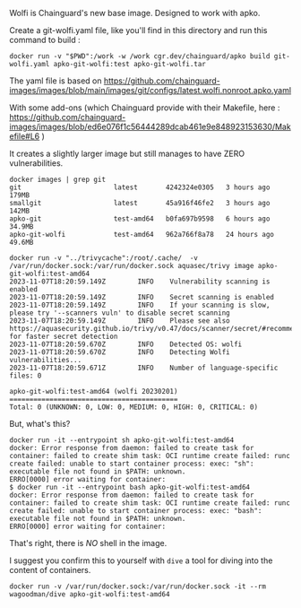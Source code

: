 Wolfi is Chainguard's new base image. Designed to work with apko.

Create a git-wolfi.yaml file, like you'll find in this directory and run this command to build :
```
docker run -v "$PWD":/work -w /work cgr.dev/chainguard/apko build git-wolfi.yaml apko-git-wolfi:test apko-git-wolfi.tar

```

The yaml file is based on https://github.com/chainguard-images/images/blob/main/images/git/configs/latest.wolfi.nonroot.apko.yaml

With some add-ons (which Chainguard provide with their Makefile, here : https://github.com/chainguard-images/images/blob/ed6e076f1c56444289dcab461e9e848923153630/Makefile#L6 )

It creates a slightly larger image but still manages to have ZERO vulnerabilities.

```
docker images | grep git
git                       latest       4242324e0305   3 hours ago         179MB
smallgit                  latest       45a916f46fe2   3 hours ago         142MB
apko-git                  test-amd64   b0fa697b9598   6 hours ago         34.9MB
apko-git-wolfi            test-amd64   962a766f8a78   24 hours ago        49.6MB

docker run -v "../trivycache":/root/.cache/  -v /var/run/docker.sock:/var/run/docker.sock aquasec/trivy image apko-git-wolfi:test-amd64
2023-11-07T18:20:59.149Z        INFO    Vulnerability scanning is enabled
2023-11-07T18:20:59.149Z        INFO    Secret scanning is enabled
2023-11-07T18:20:59.149Z        INFO    If your scanning is slow, please try '--scanners vuln' to disable secret scanning
2023-11-07T18:20:59.149Z        INFO    Please see also https://aquasecurity.github.io/trivy/v0.47/docs/scanner/secret/#recommendation for faster secret detection
2023-11-07T18:20:59.670Z        INFO    Detected OS: wolfi
2023-11-07T18:20:59.670Z        INFO    Detecting Wolfi vulnerabilities...
2023-11-07T18:20:59.671Z        INFO    Number of language-specific files: 0

apko-git-wolfi:test-amd64 (wolfi 20230201)
==========================================
Total: 0 (UNKNOWN: 0, LOW: 0, MEDIUM: 0, HIGH: 0, CRITICAL: 0)
```

But, what's this?
```
docker run -it --entrypoint sh apko-git-wolfi:test-amd64
docker: Error response from daemon: failed to create task for container: failed to create shim task: OCI runtime create failed: runc create failed: unable to start container process: exec: "sh": executable file not found in $PATH: unknown.
ERRO[0000] error waiting for container:                 
$ docker run -it --entrypoint bash apko-git-wolfi:test-amd64
docker: Error response from daemon: failed to create task for container: failed to create shim task: OCI runtime create failed: runc create failed: unable to start container process: exec: "bash": executable file not found in $PATH: unknown.
ERRO[0000] error waiting for container:  
```

That's right, there is _NO_ shell in the image.

I suggest you confirm this to yourself with `dive` a tool for diving into the content of containers.

```
docker run -v /var/run/docker.sock:/var/run/docker.sock -it --rm wagoodman/dive apko-git-wolfi:test-amd64
```
